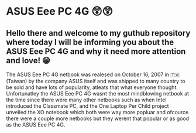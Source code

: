 # ASUS Eee PC 4G 😲😲 
## Hello there and welcome to my guthub repository where today I will be informing you about the ASUS Eee PC 4G and why it need more attention and love! :grin: 

The ASUS Eee PC 4G netbook was realesed on October 16, 2007 in 🇹🇼 (Taiwan) by the company ASUS itself and was shipped to many country to be sold and have lots of popularity, atleats that what everyone thought. Unfortunatley the ASUS Eee PC 4G wasnt the most mindblowing netbook at the time since there were many other netbooks such as when Intel introduced the Classmate PC, and the One Laptop Per Child project unveiled the XO notebook which both were way more popluar and ofcource there were a couple more netbooks but they werent that popular or as good as the ASUS Eee PC 4G.
